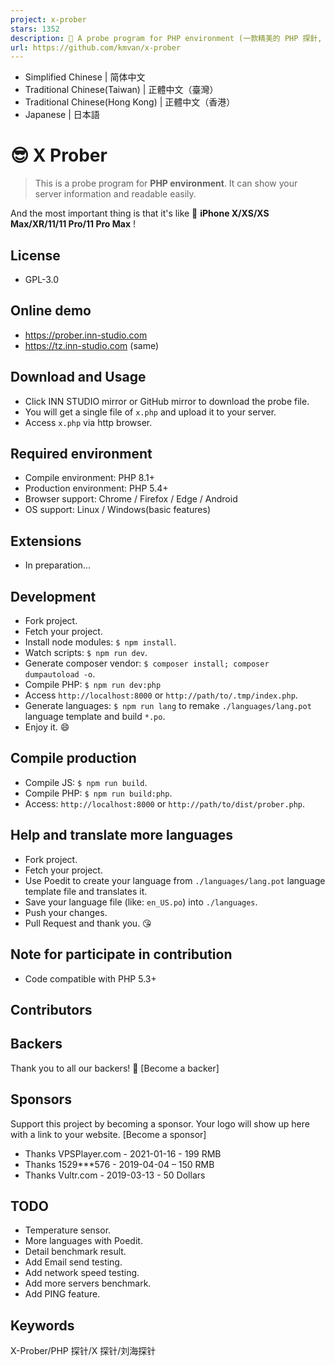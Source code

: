 ```yaml
---
project: x-prober
stars: 1352
description: 🐘 A probe program for PHP environment (一款精美的 PHP 探針, 又名X探針、劉海探針)
url: https://github.com/kmvan/x-prober
---
```


-   Simplified Chinese | 简体中文
-   Traditional Chinese(Taiwan) | 正體中文（臺灣）
-   Traditional Chinese(Hong Kong) | 正體中文（香港）
-   Japanese | 日本語

😎 X Prober
===========

> This is a probe program for **PHP environment**. It can show your server information and readable easily.

And the most important thing is that it's like 📱 **iPhone X/XS/XS Max/XR/11/11 Pro/11 Pro Max** !

License
-------

-   GPL-3.0

Online demo
-----------

-   https://prober.inn-studio.com
-   https://tz.inn-studio.com (same)

Download and Usage
------------------

-   Click INN STUDIO mirror or GitHub mirror to download the probe file.
-   You will get a single file of `x.php` and upload it to your server.
-   Access `x.php` via http browser.

Required environment
--------------------

-   Compile environment: PHP 8.1+
-   Production environment: PHP 5.4+
-   Browser support: Chrome / Firefox / Edge / Android
-   OS support: Linux / Windows(basic features)

Extensions
----------

-   In preparation...

Development
-----------

-   Fork project.
-   Fetch your project.
-   Install node modules: `$ npm install`.
-   Watch scripts: `$ npm run dev`.
-   Generate composer vendor: `$ composer install; composer dumpautoload -o`.
-   Compile PHP: `$ npm run dev:php`
-   Access `http://localhost:8000` or `http://path/to/.tmp/index.php`.
-   Generate languages: `$ npm run lang` to remake `./languages/lang.pot` language template and build `*.po`.
-   Enjoy it. 😄

Compile production
------------------

-   Compile JS: `$ npm run build`.
-   Compile PHP: `$ npm run build:php`.
-   Access: `http://localhost:8000` or `http://path/to/dist/prober.php`.

Help and translate more languages
---------------------------------

-   Fork project.
-   Fetch your project.
-   Use Poedit to create your language from `./languages/lang.pot` language template file and translates it.
-   Save your language file (like: `en_US.po`) into `./languages`.
-   Push your changes.
-   Pull Request and thank you. 😘

Note for participate in contribution
------------------------------------

-   Code compatible with PHP 5.3+

Contributors
------------

Backers
-------

Thank you to all our backers! 🙏 \[Become a backer\]

Sponsors
--------

Support this project by becoming a sponsor. Your logo will show up here with a link to your website. \[Become a sponsor\]

-   Thanks VPSPlayer.com - 2021-01-16 - 199 RMB
-   Thanks 1529\*\*\*576 - 2019-04-04 – 150 RMB
-   Thanks Vultr.com - 2019-03-13 - 50 Dollars

TODO
----

-   Temperature sensor.
-   More languages with Poedit.
-   Detail benchmark result.
-   Add Email send testing.
-   Add network speed testing.
-   Add more servers benchmark.
-   Add PING feature.

Keywords
--------

X-Prober/PHP 探针/X 探针/刘海探针
